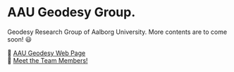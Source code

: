 # AAU Geodesy Group.
Geodesy Research Group of Aalborg University.
More contents are to come soon! 😃

🔗 [AAU Geodesy Web Page](https://aaugeodesy.com/)  
👥 [Meet the Team Members!](https://aaugeodesy.com/team-members/)

